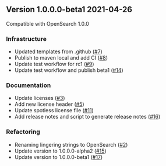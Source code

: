 ## Version 1.0.0.0-beta1 2021-04-26

Compatible with OpenSearch 1.0.0

### Infrastructure
  * Updated templates from .github ([#7](https://github.com/opensearch-project/common-utils/pull/7))
  * Publish to maven local and add CI ([#8](https://github.com/opensearch-project/common-utils/pull/8))
  * Update test workflow for rc1 ([#9](https://github.com/opensearch-project/common-utils/pull/9))
  * Update test workflow and publish beta1 ([#14](https://github.com/opensearch-project/common-utils/pull/14))
### Documentation
  * Update licenses ([#3](https://github.com/opensearch-project/common-utils/pull/3))
  * Add new license header ([#5](https://github.com/opensearch-project/common-utils/pull/5))
  * Update spotless license file ([#11](https://github.com/opensearch-project/common-utils/pull/11))
  * Add release notes and script to generate release notes ([#16](https://github.com/opensearch-project/common-utils/pull/16))
### Refactoring
  * Renaming lingering strings to OpenSearch ([#2](https://github.com/opensearch-project/common-utils/pull/2))
  * Update version to 1.0.0.0-alpha2 ([#15](https://github.com/opensearch-project/common-utils/pull/15))
  * Update version to 1.0.0.0-beta1 ([#17](https://github.com/opensearch-project/common-utils/pull/17))